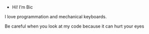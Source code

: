 - Hi! I’m Bic

I love programmation and mechanical keyboards.

Be careful when you look at my code because it can hurt your eyes

<!---
Bic3D/Bic3D is a ✨ special ✨ repository because its `README.md` (this file) appears on your GitHub profile.
You can click the Preview link to take a look at your changes.
--->
